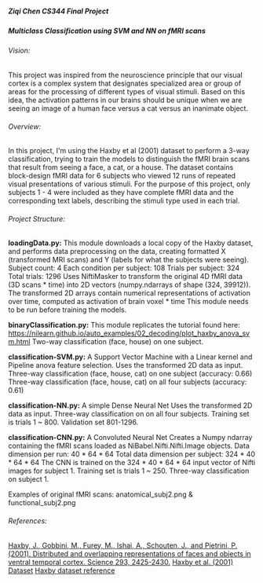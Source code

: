 ##### Ziqi Chen CS344 Final Project

##### Multiclass Classification using SVM and NN on fMRI scans

###### Vision:
This project was inspired from the neuroscience principle that our visual cortex is a complex system that designates specialized area or group of areas for the processing of different types of visual stimuli. Based on this idea, the activation patterns in our brains should be unique when we are seeing an image of a human face versus a cat versus an inanimate object. 

###### Overview:
In this project, I'm using the Haxby et al (2001) dataset to perform a 3-way classification, trying to train the models to distinguish the fMRI brain scans that result from seeing a face, a cat, or a house. The dataset contains block-design fMRI data for 6 subjects who viewed 12 runs of repeated visual presentations of various stimuli. For the purpose of this project, only subjects 1 - 4 were included as they have complete fMRI data and the corresponding text labels, describing the stimuli type used in each trial.

###### Project Structure:
**loadingData.py:**
  This module downloads a local copy of the Haxby dataset, and performs data preprocessing on the data, creating formatted X (transformed MRI scans) and Y (labels for what the subjects were seeing). 
  Subject count: 4
  Each condition per subject: 108
  Trials per subject: 324
  Total trials: 1296
  Uses NiftiMasker to transform the original 4D fMRI data (3D scans * time) into 2D vectors (numpy.ndarrays of shape (324, 39912)).     The transformed 2D arrays contain numerical representations of activation over time, computed as activation of brain voxel * time
  This module needs to be run before training the models.
  
**binaryClassification.py:**
  This module replicates the tutorial found here: https://nilearn.github.io/auto_examples/02_decoding/plot_haxby_anova_svm.html
  Two-way classification (face, house) on one subject.
  
**classification-SVM.py:**
  A Support Vector Machine with a Linear kernel and Pipeline anova feature selection. 
  Uses the transformed 2D data as input.
  Three-way classification (face, house, cat) on one subject (accuracy: 0.66)
  Three-way classification (face, house, cat) on all four subjects (accuracy: 0.61)
  
**classification-NN.py:**
  A simple Dense Neural Net 
  Uses the transformed 2D data as input.
  Three-way classification on on all four subjects. 
  Training set is trials 1 ~ 800. Validation set 801-1296.
  
 **classification-CNN.py:**
  A Convoluted Neural Net 
  Creates a Numpy ndarray containing the fMRI scans loaded as NiBabel.Nifti.Nifti.Image objects.
  Data dimension per run: 40 * 64 * 64
  Total data dimension per subject: 324 * 40 * 64 * 64 
  The CNN is trained on the 324 * 40 * 64 * 64 input vector of Nifti images for subject 1. 
  Training set is trials 1 ~ 250.
  Three-way classification on subject 1.
  
Examples of original fMRI scans: anatomical_subj2.png & functional_subj2.png
 
###### References:
 [Haxby, J., Gobbini, M., Furey, M., Ishai, A., Schouten, J., and Pietrini, P. (2001). Distributed and overlapping representations of faces and objects in ventral temporal cortex. Science 293, 2425-2430.](https://www.ncbi.nlm.nih.gov/pubmed/11577229)
 [Haxby et al. (2001) Dataset](https://zenodo.org/record/1203329#.XNpTO0MpBqs)
 [Haxby dataset reference](http://www.pymvpa.org/datadb/haxby2001.html#references)
 

